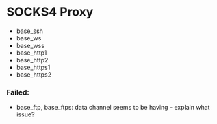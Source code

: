 # SOCKS4 Proxy
- base_ssh
- base_ws
- base_wss
- base_http1
- base_http2
- base_https1
- base_https2

### Failed:
- base_ftp, base_ftps: data channel seems to be having - explain what issue?

